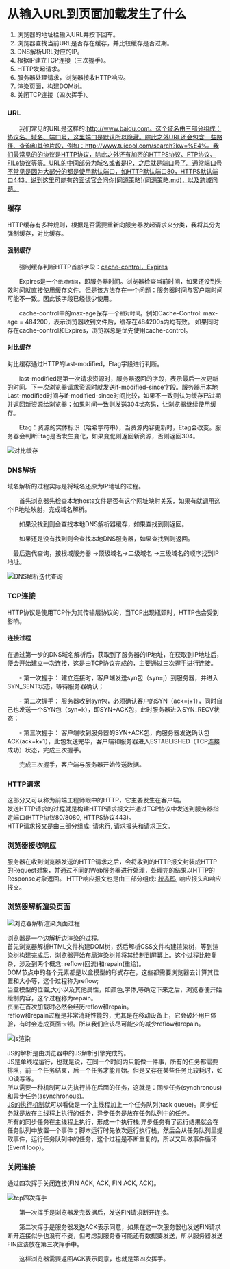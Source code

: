 # 从输入URL到页面加载发生了什么

1. 浏览器的地址栏输入URL并按下回车。
2. 浏览器查找当前URL是否存在缓存，并比较缓存是否过期。
3. DNS解析URL对应的IP。
4. 根据IP建立TCP连接（三次握手）。
5. HTTP发起请求。
6. 服务器处理请求，浏览器接收HTTP响应。
7. 渲染页面，构建DOM树。
8. 关闭TCP连接（四次挥手）。

### URL

　　我们常见的URL是这样的:http://www.baidu.com。这个域名由三部分组成：协议名、域名、端口号，这里端口是默认所以隐藏。除此之外URL还会包含一些路径、查询和其他片段，例如：http://www.tuicool.com/search?kw=%E4%。我们最常见的的协议是HTTP协议，除此之外还有加密的HTTPS协议、FTP协议、FILe协议等等。URL的中间部分为域名或者是IP，之后就是端口号了。通常端口号不常见是因为大部分的都是使用默认端口，如HTTP默认端口80，HTTPS默认端口443。说到这里可能有的面试官会问你[同源策略](同源策略.md)，以及跨域问题。

### 缓存
HTTP缓存有多种规则，根据是否需要重新向服务器发起请求来分类，我将其分为强制缓存，对比缓存。
#### 强制缓存
　　强制缓存判断HTTP首部字段：[cache-control，Expires](Expires&cache-control.md)

　　Expires是一个`绝对时间`，即服务器时间。浏览器检查当前时间，如果还没到失效时间就直接使用缓存文件。但是该方法存在一个问题：服务器时间与客户端时间可能不一致。因此该字段已经很少使用。

　　cache-control中的max-age保存一个`相对时间`。例如Cache-Control: max-age = 484200，表示浏览器收到文件后，缓存在484200s内均有效。 如果同时存在cache-control和Expires，浏览器总是优先使用cache-control。
#### 对比缓存
   对比缓存通过HTTP的last-modified，Etag字段进行判断。

　　last-modified是第一次请求资源时，服务器返回的字段，表示最后一次更新的时间。下一次浏览器请求资源时就发送if-modified-since字段。服务器用本地Last-modified时间与if-modified-since时间比较，如果不一致则认为缓存已过期并返回新资源给浏览器；如果时间一致则发送304状态码，让浏览器继续使用缓存。

　　Etag：资源的实体标识（哈希字符串），当资源内容更新时，Etag会改变。服务器会判断Etag是否发生变化，如果变化则返回新资源，否则返回304。

![对比缓存](../img/缓存Etag.png)

### DNS解析

   域名解析的过程实际是将域名还原为IP地址的过程。

　　首先浏览器先检查本地hosts文件是否有这个网址映射关系，如果有就调用这个IP地址映射，完成域名解析。

　　如果没找到则会查找本地DNS解析器缓存，如果查找到则返回。

　　如果还是没有找到则会查找本地DNS服务器，如果查找到则返回。

　最后迭代查询，按根域服务器 ->顶级域名->二级域名 ->三级域名的顺序找到IP地址。

![DNS解析迭代查询](../img/DNS解析迭代查询.jpg)

### TCP连接
HTTP协议是使用TCP作为其传输层协议的，当TCP出现瓶颈时，HTTP也会受到影响。

#### 连接过程
在通过第一步的DNS域名解析后，获取到了服务器的IP地址，在获取到IP地址后，便会开始建立一次连接，这是由TCP协议完成的，主要通过三次握手进行连接。

　　- 第一次握手： 建立连接时，客户端发送syn包（syn=j）到服务器，并进入SYN_SENT状态，等待服务器确认； 

　　- 第二次握手： 服务器收到syn包，必须确认客户的SYN（ack=j+1），同时自己也发送一个SYN包（syn=k），即SYN+ACK包，此时服务器进入SYN_RECV状态；

　　- 第三次握手： 客户端收到服务器的SYN+ACK包，向服务器发送确认包ACK(ack=k+1），此包发送完毕，客户端和服务器进入ESTABLISHED（TCP连接成功）状态，完成三次握手。

　　完成三次握手，客户端与服务器开始传送数据。

### HTTP请求
这部分又可以称为前端工程师眼中的HTTP，它主要发生在客户端。<br>
发送HTTP请求的过程就是构建HTTP请求报文并通过TCP协议中发送到服务器指定端口(HTTP协议80/8080, HTTPS协议443)。<br>
HTTP请求报文是由三部分组成: 请求行, 请求报头和请求正文。<br>

### 浏览器接收响应
服务器在收到浏览器发送的HTTP请求之后，会将收到的HTTP报文封装成HTTP的Request对象，并通过不同的Web服务器进行处理，处理完的结果以HTTP的Response对象返回。
HTTP响应报文也是由三部分组成: [状态码](HTTP状态码.md), 响应报头和响应报文。

### 浏览器解析渲染页面
![浏览器解析渲染页面过程](../img/浏览器渲染过程.png)

浏览器是一个边解析边渲染的过程。<br>
首先浏览器解析HTML文件构建DOM树，然后解析CSS文件构建渲染树，等到渲染树构建完成后，浏览器开始布局渲染树并将其绘制到屏幕上。这个过程比较复杂，涉及到两个概念: reflow(回流)和repain(重绘)。<br>
DOM节点中的各个元素都是以盒模型的形式存在，这些都需要浏览器去计算其位置和大小等，这个过程称为reflow;<br>
当盒模型的位置,大小以及其他属性，如颜色,字体,等确定下来之后，浏览器便开始绘制内容，这个过程称为repain。<br>
页面在首次加载时必然会经历reflow和repain。<br>
reflow和repain过程是非常消耗性能的，尤其是在移动设备上，它会破坏用户体验，有时会造成页面卡顿。所以我们应该尽可能少的减少reflow和repain。

![js渲染](../img/js渲染过程.png)

JS的解析是由浏览器中的JS解析引擎完成的。<br>
JS是单线程运行，也就是说，在同一个时间内只能做一件事，所有的任务都需要排队，前一个任务结束，后一个任务才能开始。但是又存在某些任务比较耗时，如IO读写等。<br>
所以需要一种机制可以先执行排在后面的任务，这就是：同步任务(synchronous)和异步任务(asynchronous)。<br>
[JS的执行机制](../Js/JS运行机制.md)就可以看做是一个主线程加上一个任务队列(task queue)。同步任务就是放在主线程上执行的任务，异步任务是放在任务队列中的任务。<br>
所有的同步任务在主线程上执行，形成一个执行栈;异步任务有了运行结果就会在任务队列中放置一个事件；脚本运行时先依次运行执行栈，然后会从任务队列里提取事件，运行任务队列中的任务，这个过程是不断重复的，所以又叫做事件循环(Event loop)。

### 关闭连接
通过四次挥手关闭连接(FIN ACK, ACK, FIN ACK, ACK)。

![tcp四次挥手](../img/tcp四次挥手.png)


　　第一次挥手是浏览器发完数据后，发送FIN请求断开连接。

　　第二次挥手是服务器发送ACK表示同意，如果在这一次服务器也发送FIN请求断开连接似乎也没有不妥，但考虑到服务器可能还有数据要发送，所以服务器发送FIN应该放在第三次挥手中。

　　这样浏览器需要返回ACK表示同意，也就是第四次挥手。











